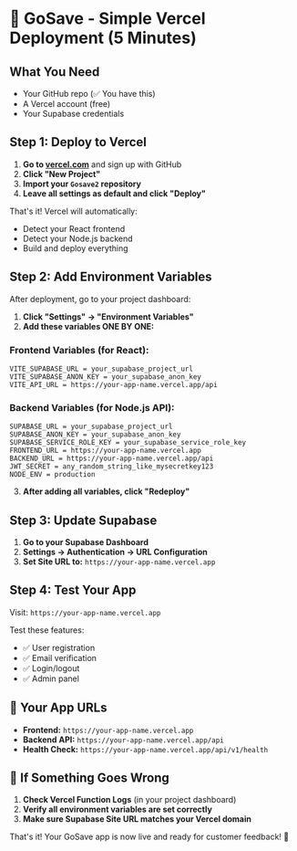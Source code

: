 # 🚀 GoSave - Simple Vercel Deployment (5 Minutes)

## What You Need
- Your GitHub repo (✅ You have this)
- A Vercel account (free)
- Your Supabase credentials

## Step 1: Deploy to Vercel

1. **Go to [vercel.com](https://vercel.com)** and sign up with GitHub
2. **Click "New Project"**
3. **Import your `Gosave2` repository**
4. **Leave all settings as default and click "Deploy"**

That's it! Vercel will automatically:
- Detect your React frontend
- Detect your Node.js backend  
- Build and deploy everything

## Step 2: Add Environment Variables

After deployment, go to your project dashboard:

1. **Click "Settings" → "Environment Variables"**
2. **Add these variables ONE BY ONE:**

### Frontend Variables (for React):
```
VITE_SUPABASE_URL = your_supabase_project_url
VITE_SUPABASE_ANON_KEY = your_supabase_anon_key  
VITE_API_URL = https://your-app-name.vercel.app/api
```

### Backend Variables (for Node.js API):
```
SUPABASE_URL = your_supabase_project_url
SUPABASE_ANON_KEY = your_supabase_anon_key
SUPABASE_SERVICE_ROLE_KEY = your_supabase_service_role_key
FRONTEND_URL = https://your-app-name.vercel.app
BACKEND_URL = https://your-app-name.vercel.app/api
JWT_SECRET = any_random_string_like_mysecretkey123
NODE_ENV = production
```

3. **After adding all variables, click "Redeploy"**

## Step 3: Update Supabase

1. **Go to your Supabase Dashboard**
2. **Settings → Authentication → URL Configuration**
3. **Set Site URL to:** `https://your-app-name.vercel.app`

## Step 4: Test Your App

Visit: `https://your-app-name.vercel.app`

Test these features:
- ✅ User registration
- ✅ Email verification  
- ✅ Login/logout
- ✅ Admin panel

## 🎯 Your App URLs

- **Frontend:** `https://your-app-name.vercel.app`
- **Backend API:** `https://your-app-name.vercel.app/api`
- **Health Check:** `https://your-app-name.vercel.app/api/v1/health`

## 🐛 If Something Goes Wrong

1. **Check Vercel Function Logs** (in your project dashboard)
2. **Verify all environment variables are set correctly**
3. **Make sure Supabase Site URL matches your Vercel domain**

That's it! Your GoSave app is now live and ready for customer feedback! 🎉